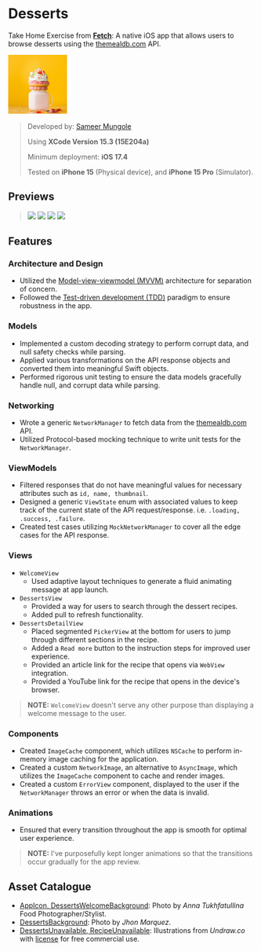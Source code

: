 # Desserts

Take Home Exercise from **[Fetch](https://fetch.com/)**: A native iOS app that allows users to browse desserts using the [themealdb.com](https://themealdb.com/api.php) API.

<img src="https://github.com/hauntarl/hauntarl/blob/master/desserts/DessertsAppIcon.png">

> Developed by: [Sameer Mungole](https://www.linkedin.com/in/sameer-mungole/)
> 
> Using **XCode Version 15.3 (15E204a)**
> 
> Minimum deployment: **iOS 17.4**
> 
> Tested on **iPhone 15** (Physical device), and **iPhone 15 Pro** (Simulator).

## Previews

> <img src="https://github.com/hauntarl/hauntarl/blob/master/desserts/DessertsView.gif" width="150"> <img src="https://github.com/hauntarl/hauntarl/blob/master/desserts/DessertDetailView.gif" width="150">
> <img src="https://github.com/hauntarl/hauntarl/blob/master/desserts/DessertsError.gif" width="150"> <img src="https://github.com/hauntarl/hauntarl/blob/master/desserts/DessertDetailError.gif" width="150">

## Features

### Architecture and Design

- Utilized the [Model-view-viewmodel (MVVM)](https://en.wikipedia.org/wiki/Model%E2%80%93view%E2%80%93viewmodel) architecture for separation of concern.
- Followed the [Test-driven development (TDD)](https://en.wikipedia.org/wiki/Test-driven_development) paradigm to ensure robustness in the app.

### Models

- Implemented a custom decoding strategy to perform corrupt data, and null safety checks while parsing.
- Applied various transformations on the API response objects and converted them into meaningful Swift objects.
- Performed rigorous unit testing to ensure the data models gracefully handle null, and corrupt data while parsing.

### Networking

- Wrote a generic `NetworkManager` to fetch data from the [themealdb.com](https://themealdb.com/api.php) API.
- Utilized Protocol-based mocking technique to write unit tests for the `NetworkManager`.

### ViewModels

- Filtered responses that do not have meaningful values for necessary attributes such as `id, name, thumbnail`.
- Designed a generic `ViewState` enum with associated values to keep track of the current state of the API request/response. i.e. `.loading, .success, .failure`.
- Created test cases utilizing `MockNetworkManager` to cover all the edge cases for the API response.

### Views

- `WelcomeView`
    - Used adaptive layout techniques to generate a fluid animating message at app launch.
- `DessertsView`
    - Provided a way for users to search through the dessert recipes.
    - Added pull to refresh functionality.
- `DessertsDetailView`
    - Placed segmented `PickerView` at the bottom for users to jump through different sections in the recipe.
    - Added a `Read more` button to the instruction steps for improved user experience.
    - Provided an article link for the recipe that opens via `WebView` integration.
    - Provided a YouTube link for the recipe that opens in the device's browser.
 
> **NOTE:** `WelcomeView` doesn't serve any other purpose than displaying a welcome message to the user.
 
### Components

- Created `ImageCache` component, which utilizes `NSCache` to perform in-memory image caching for the application.
- Created a custom `NetworkImage`, an alternative to `AsyncImage`, which utilizes the `ImageCache` component to cache and render images.
- Created a custom `ErrorView` component, displayed to the user if the `NetworkManager` throws an error or when the data is invalid.
 
### Animations

- Ensured that every transition throughout the app is smooth for optimal user experience.

> **NOTE:** I've purposefully kept longer animations so that the transitions occur gradually for the app review.

## Asset Catalogue

- [AppIcon, DessertsWelcomeBackground](https://www.pexels.com/photo/close-up-photo-of-dessert-on-top-of-the-jar-2638026/): Photo by *Anna Tukhfatullina* Food Photographer/Stylist.
- [DessertsBackground](https://www.pexels.com/photo/close-up-photo-of-stacked-chocolate-brownies-2373520/): Photo by *Jhon Marquez*.
- [DessertsUnavailable, RecipeUnavailable](https://undraw.co/illustrations): Illustrations from *Undraw.co* with [license](https://undraw.co/license) for free commercial use.

